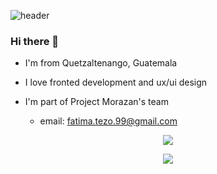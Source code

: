 ![header](https://capsule-render.vercel.app/api?type=waving&color=auto&height=300&section=header&text=Hi%20There&fontSize=50&fontAlign=70)

### Hi there 👋

<!--
**Odra99/Odra99** is a ✨ _special_ ✨ repository because its `README.md` (this file) appears on your GitHub profile.
Here are some ideas to get you started:
-->

- I'm from Quetzaltenango, Guatemala
- I love fronted development and ux/ui design
- I'm part of Project Morazan's team

  - email: fatima.tezo.99@gmail.com

<p align='center'>
  <a href="https://github.com/anuraghazra/github-readme-stats">
  <img align="center" src="https://github-readme-stats.vercel.app/api?username=Odra99&show_icons=true&theme=dark&count-private=true" />
</a>

<p align='center'>
  <a href="https://github.com/anuraghazra/github-readme-stats">
 <img align="center" src="https://github-readme-stats.vercel.app/api/top-langs/?username=Odra99&layout=compact&theme=vue-dark&count-private=true" />
</a>
</p>
